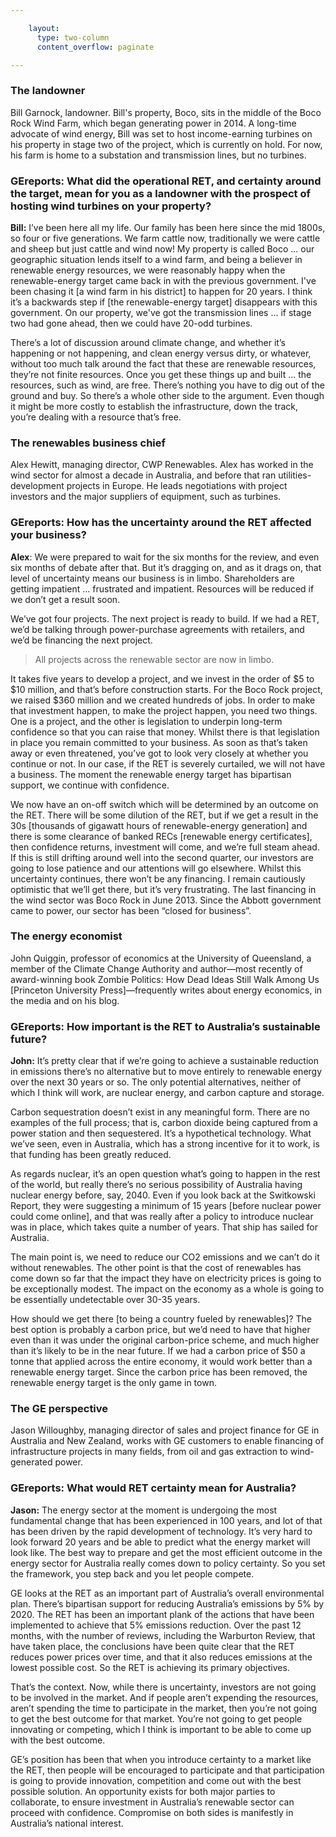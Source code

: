 ```yaml
---

    layout:
      type: two-column
      content_overflow: paginate

---
```


### The landowner

Bill Garnock, landowner. Bill's property, Boco, sits in the middle of the Boco Rock Wind Farm, which began generating power in 2014. A long-time advocate of wind energy, Bill was set to host income-earning turbines on his property in stage two of the project, which is currently on hold. For now, his farm is home to a substation and transmission lines, but no turbines.

### GEreports: What did the operational RET, and certainty around the target, mean for you as a landowner with the prospect of hosting wind turbines on your property?

<b>Bill:</b> I’ve been here all my life. Our family has been here since the mid 1800s, so four or five generations. We farm cattle now, traditionally we were cattle and sheep but just cattle and wind now! My property is called Boco ...  our geographic situation lends itself to a wind farm, and being a believer in renewable energy resources, we were reasonably happy when the renewable-energy target came back in with the previous government. I've been chasing it [a wind farm in his district] to happen for 20 years. I think it’s a backwards step if [the renewable-energy target] disappears with this government. On our property, we've got the transmission lines … if stage two had gone ahead, then we could have 20-odd turbines.

There’s a lot of discussion around climate change, and whether it’s happening or not happening, and clean energy versus dirty, or whatever, without too much talk around the fact that these are renewable resources, they’re not finite resources. Once you get these things up and built ... the resources, such as wind, are free. There’s nothing you have to dig out of the ground and buy. So there’s a whole other side to the argument. Even though it might be more costly to establish the infrastructure, down the track, you’re dealing with a resource that’s free.

### The renewables business chief

Alex Hewitt, managing director, CWP Renewables. Alex has worked in the wind sector for almost a decade in Australia, and before that ran utilities-development projects in Europe. He leads negotiations with project investors and the major suppliers of equipment, such as turbines.

### GEreports: How has the uncertainty around the RET affected your business?

<b>Alex</b>: We were prepared to wait for the six months for the review, and even six months of debate after that. But it’s dragging on, and as it drags on, that level of uncertainty means our business is in limbo. Shareholders are getting impatient … frustrated and impatient. Resources will be reduced if we don’t get a result soon.

We’ve got four projects. The next project is ready to build. If we had a RET, we’d be talking through power-purchase agreements with retailers, and we’d be financing the next project.

<blockquote>All projects across the renewable sector are now in limbo.</blockquote>

It takes five years to develop a project, and we invest in the order of $5 to $10 million, and that’s before construction starts. For the Boco Rock project, we raised $360 million and we created hundreds of jobs. In order to make that investment happen, to make the project happen, you need two things. One is a project, and the other is legislation to underpin long-term confidence so that you can raise that money. Whilst there is that legislation in place you remain committed to your business. As soon as that’s taken away or even threatened, you’ve got to look very closely at whether you continue or not. In our case, if the RET is severely curtailed, we will not have a business. The moment the renewable energy target has bipartisan support, we continue with confidence.

We now have an on-off switch which will be determined by an outcome on the RET. There will be some dilution of the RET, but if we get a result in the 30s [thousands of gigawatt hours of renewable-energy generation] and there is some clearance of banked RECs [renewable energy certificates], then confidence returns, investment will come, and we’re full steam ahead. If this is still drifting around well into the second quarter, our investors are going to lose patience and our attentions will go elsewhere. Whilst this uncertainty continues, there won’t be any financing. I remain cautiously optimistic that we’ll get there, but it’s very frustrating. The last financing in the wind sector was Boco Rock in June 2013. Since the Abbott government came to power, our sector has been “closed for business”.

### The energy economist

John Quiggin, professor of economics at the University of Queensland, a member of the Climate Change Authority and author—most recently of award-winning book Zombie Politics: How Dead Ideas Still Walk Among Us [Princeton University Press]—frequently writes about energy economics, in the media and on his blog.

### GEreports: How important is the RET to Australia’s sustainable future?

<b>John:</b> It’s pretty clear that if we’re going to achieve a sustainable reduction in emissions there’s no alternative but to move entirely to renewable energy over the next 30 years or so. The only potential alternatives, neither of which I think will work, are nuclear energy, and carbon capture and storage.

Carbon sequestration doesn’t exist in any meaningful form. There are no examples of the full process; that is, carbon dioxide being captured from a power station and then sequestered. It’s a hypothetical technology. What we’ve seen, even in Australia, which has a strong incentive for it to work, is that funding has been greatly reduced.

As regards nuclear, it’s an open question what’s going to happen in the rest of the world, but really there’s no serious possibility of Australia having nuclear energy before, say, 2040. Even if you look back at the Switkowski Report, they were suggesting a minimum of 15 years [before nuclear power could come online], and that was really after a policy to introduce nuclear was in place, which takes quite a number of years. That ship has sailed for Australia.

The main point is, we need to reduce our CO2 emissions and we can’t do it without renewables. The other point is that the cost of renewables has come down so far that the impact they have on electricity prices is going to be exceptionally modest. The impact on the economy as a whole is going to be essentially undetectable over 30-35 years.

How should we get there [to being a country fueled by renewables]? The best option is probably a carbon price, but we’d need to have that higher even than it was under the original carbon-price scheme, and much higher than it’s likely to be in the near future. If we had a carbon price of $50 a tonne that applied across the entire economy, it would work better than a renewable energy target. Since the carbon price has been removed, the renewable energy target is the only game in town.

### The GE perspective

Jason Willoughby, managing director of sales and project finance for GE in Australia and New Zealand, works with GE customers to enable financing of infrastructure projects in many fields, from oil and gas extraction to wind-generated power.

### GEreports: What would RET certainty mean for Australia?

<b>Jason:</b> The energy sector at the moment is undergoing the most fundamental change that has been experienced in 100 years, and lot of that has been driven by the rapid development of technology. It’s very hard to look forward 20 years and be able to predict what the energy market will look like. The best way to prepare and get the most efficient outcome in the energy sector for Australia really comes down to policy certainty. So you set the framework, you step back and you let people compete.

GE looks at the RET as an important part of Australia’s overall environmental plan. There’s bipartisan support for reducing Australia’s emissions by 5% by 2020. The RET has been an important plank of the actions that have been implemented to achieve that 5% emissions reduction. Over the past 12 months, with the number of reviews, including the Warburton Review, that have taken place, the conclusions have been quite clear that the RET reduces power prices over time, and that it also reduces emissions at the lowest possible cost. So the RET is achieving its primary objectives.

That’s the context. Now, while there is uncertainty, investors are not going to be involved in the market. And if people aren’t expending the resources, aren’t spending the time to participate in the market, then you’re not going to get the best outcome for that market. You’re not going to get people innovating or competing, which I think is important to be able to come up with the best outcome.

GE’s position has been that when you introduce certainty to a market like the RET, then people will be encouraged to participate and that participation is going to provide innovation, competition and come out with the best possible solution. An opportunity exists for both major parties to collaborate, to ensure investment in Australia’s renewable sector can proceed with confidence. Compromise on both sides is manifestly in Australia’s national interest.
